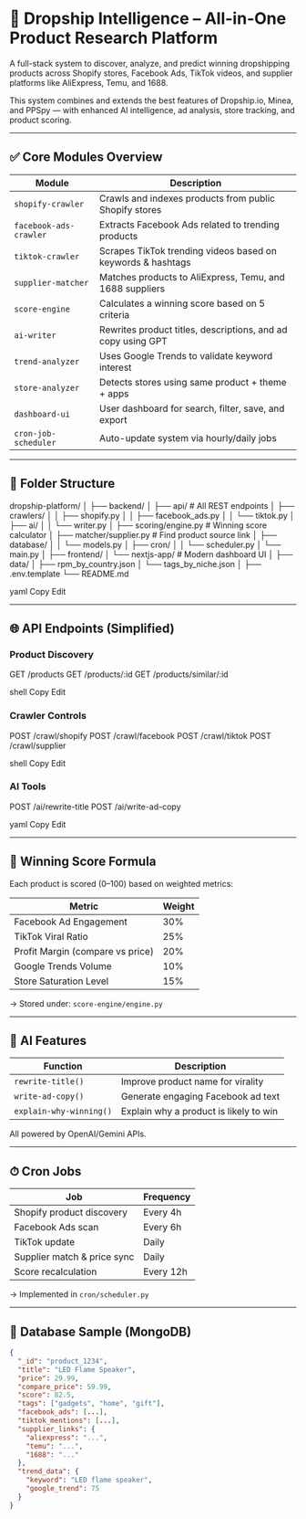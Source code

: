 # 🧠 Dropship Intelligence – All-in-One Product Research Platform

A full-stack system to discover, analyze, and predict winning dropshipping products across Shopify stores, Facebook Ads, TikTok videos, and supplier platforms like AliExpress, Temu, and 1688.

This system combines and extends the best features of Dropship.io, Minea, and PPSpy — with enhanced AI intelligence, ad analysis, store tracking, and product scoring.

---

## ✅ Core Modules Overview

| Module                    | Description                                                  |
|---------------------------|--------------------------------------------------------------|
| `shopify-crawler`         | Crawls and indexes products from public Shopify stores       |
| `facebook-ads-crawler`    | Extracts Facebook Ads related to trending products           |
| `tiktok-crawler`          | Scrapes TikTok trending videos based on keywords & hashtags  |
| `supplier-matcher`        | Matches products to AliExpress, Temu, and 1688 suppliers     |
| `score-engine`            | Calculates a winning score based on 5 criteria               |
| `ai-writer`               | Rewrites product titles, descriptions, and ad copy using GPT |
| `trend-analyzer`          | Uses Google Trends to validate keyword interest              |
| `store-analyzer`          | Detects stores using same product + theme + apps             |
| `dashboard-ui`            | User dashboard for search, filter, save, and export          |
| `cron-job-scheduler`      | Auto-update system via hourly/daily jobs                     |

---

## 🧱 Folder Structure
dropship-platform/
│
├── backend/
│ ├── api/ # All REST endpoints
│ ├── crawlers/
│ │ ├── shopify.py
│ │ ├── facebook_ads.py
│ │ └── tiktok.py
│ ├── ai/
│ │ └── writer.py
│ ├── scoring/engine.py # Winning score calculator
│ ├── matcher/supplier.py # Find product source link
│ ├── database/
│ │ └── models.py
│ ├── cron/
│ │ └── scheduler.py
│ └── main.py
│
├── frontend/
│ └── nextjs-app/ # Modern dashboard UI
│
├── data/
│ ├── rpm_by_country.json
│ └── tags_by_niche.json
│
├── .env.template
└── README.md

yaml
Copy
Edit

---

## 🌐 API Endpoints (Simplified)

### Product Discovery
GET /products
GET /products/:id
GET /products/similar/:id

shell
Copy
Edit

### Crawler Controls
POST /crawl/shopify
POST /crawl/facebook
POST /crawl/tiktok
POST /crawl/supplier

shell
Copy
Edit

### AI Tools
POST /ai/rewrite-title
POST /ai/write-ad-copy

yaml
Copy
Edit

---

## 🧠 Winning Score Formula

Each product is scored (0–100) based on weighted metrics:

| Metric                    | Weight |
|---------------------------|--------|
| Facebook Ad Engagement    | 30%    |
| TikTok Viral Ratio        | 25%    |
| Profit Margin (compare vs price) | 20% |
| Google Trends Volume      | 10%    |
| Store Saturation Level    | 15%    |

→ Stored under: `score-engine/engine.py`

---

## 🧠 AI Features

| Function                      | Description                              |
|-------------------------------|------------------------------------------|
| `rewrite-title()`             | Improve product name for virality        |
| `write-ad-copy()`             | Generate engaging Facebook ad text       |
| `explain-why-winning()`       | Explain why a product is likely to win   |

All powered by OpenAI/Gemini APIs.

---

## ⏱ Cron Jobs

| Job                         | Frequency |
|-----------------------------|-----------|
| Shopify product discovery   | Every 4h  |
| Facebook Ads scan           | Every 6h  |
| TikTok update               | Daily     |
| Supplier match & price sync | Daily     |
| Score recalculation         | Every 12h |

→ Implemented in `cron/scheduler.py`

---

## 🧪 Database Sample (MongoDB)

```json
{
  "_id": "product_1234",
  "title": "LED Flame Speaker",
  "price": 29.99,
  "compare_price": 59.99,
  "score": 82.5,
  "tags": ["gadgets", "home", "gift"],
  "facebook_ads": [...],
  "tiktok_mentions": [...],
  "supplier_links": {
    "aliexpress": "...",
    "temu": "...",
    "1688": "..."
  },
  "trend_data": {
    "keyword": "LED flame speaker",
    "google_trend": 75
  }
}
